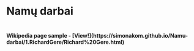 <h1>Namų darbai<h1>
<h4> Wikipedia page sample  - [View!](https://simonakom.github.io/Namu-darbai/1.RichardGere/Richard%20Gere.html) </h4>